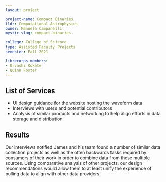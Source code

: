 ```yaml
---
layout: project

project-name: Compact Binaries
tldr: Computational Astrophysics
owner: Manuela Campanelli
mystic-slug: compact-binaries

college: College of Science
type: Assisted Faculty Projects
semester: Fall 2021

librecorps-members:
- Urvashi Kokate
- Quinn Foster
---
```


## List of Services
- UI design guidance for the website hosting the waveform data
- Interviews with users and potential contributors
- Analysis of similar products and networking to help align efforts in data storage and distribution

## Results

Our interviews notified James and his team found a number of similar data collection projects as well as the often backwards tasks required by consumers of their work in order to combine data from these multiple sources. Using comparative analysis of other projects, our design recommendations would allow them to at least unify the experience of pulling data to align with other data providers.
